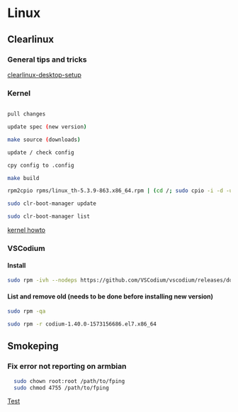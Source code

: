 Linux
=====

Clearlinux
----------

### General tips and tricks

[clearlinux-desktop-setup](https://openwebcraft.com/notes/clearlinux-desktop-setup/)


### Kernel

```bash

pull changes

update spec (new version)

make source (downloads)

update / check config

cpy config to .config

make build

rpm2cpio rpms/linux_th-5.3.9-863.x86_64.rpm | (cd /; sudo cpio -i -d -u -v); 

sudo clr-boot-manager update

sudo clr-boot-manager list

```

[kernel howto](https://docs.01.org/clearlinux/latest/guides/kernel/kernel-development.html)

### VSCodium

#### Install 

```bash
sudo rpm -ivh --nodeps https://github.com/VSCodium/vscodium/releases/download/1.40.2/codium-1.40.2-1574798730.el7.x86_64.rpm
```

#### List and remove old (needs to be done before installing new version)

```bash  
sudo rpm -qa

sudo rpm -r codium-1.40.0-1573156686.el7.x86_64
```

Smokeping
---------

### Fix error not reporting on armbian

```bash  
  sudo chown root:root /path/to/fping
  sudo chmod 4755 /path/to/fping
```

[Test](linux/test.md)
